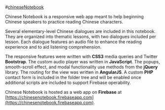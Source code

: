 #[chineseNotebook](https://chinesenotebook.firebaseapp.com)

Chinese Notebook is a responsive web app meant to help beginning Chinese speakers to practice reading Chinese characters. 

Several elementary-level Chinese dialogues are included in this notebook. They are organized into thematic lessons, with two dialogues included per lesson. Each dialogue features an audio file to enhance the reading experience and to aid listening comprehension. 

The responsive features were written with **CSS3** media queries and Twitter **Bootstrap**. The custom audio player was written in **JavaScript**. The popups, smooth-scroll effect, and modal functionality use methods from the **jQuery** library. The routing for the view was written in **AngularJS**. A custom **PHP** contact form is included in the folder tree and will be enabled once additional scripts are included to support Firebase operability. 

Chinese Notebook is hosted as a web app on **Firebase** at [https://chinesenotebook.firebaseapp.com](https://chinesenotebook.firebaseapp.com). 
